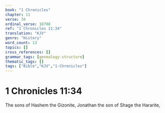 ```yaml
---
book: "1 Chronicles"
chapter: 11
verse: 34
ordinal_verse: 10708
ref: "1 Chronicles 11:34"
translation: "KJV"
genre: "History"
word_count: 13
topics: []
cross_references: []
grammar_tags: [genealogy-structure]
thematic_tags: []
tags: ["Bible","KJV","1-Chronicles"]
---
```


# 1 Chronicles 11:34

The sons of Hashem the Gizonite, Jonathan the son of Shage the Hararite,
